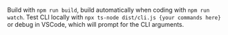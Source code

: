 Build with `npm run build`, build automatically when coding with `npm run watch`. Test CLI locally with `npx ts-node dist/cli.js {your commands here}` or debug in VSCode, which will prompt for the CLI arguments.
